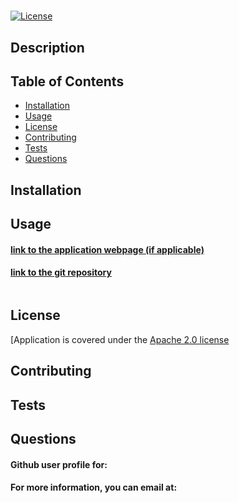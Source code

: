 # 
  [![License](https://img.shields.io/badge/License-Apache_2.0-blue.svg)](https://opensource.org/licenses/Apache-2.0)

  ## Description 
    

  ## Table of Contents

  - [Installation](#installation)
  - [Usage](#usage)
  - [License](#license)
  - [Contributing](#contributing)
  - [Tests](#tests)
  - [Questions](#questions)  

  ## Installation
    

  ## Usage

  #### [link to the application webpage (if applicable)]()
  #### [link to the git repository]()

    

  ![]()

  ## License

  [Application is covered under the [Apache 2.0 license](https://opensource.org/licenses/Apache-2.0)

  ## Contributing
    

  ## Tests
    

  ## Questions

  #### Github user profile for: [](https://github.com/)
  #### For more information, you can email at: []()
  
